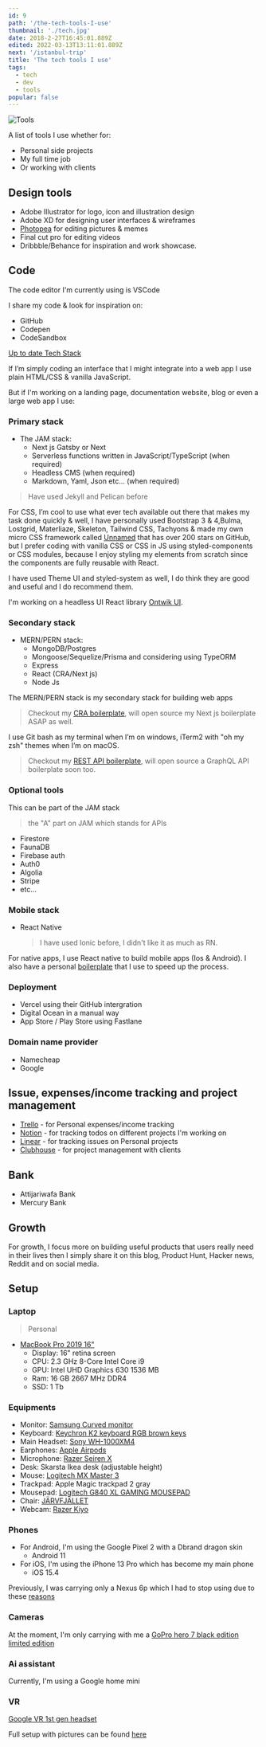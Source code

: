 ```yaml
---
id: 9
path: '/the-tech-tools-I-use'
thumbnail: './tech.jpg'
date: 2018-2-27T16:45:01.889Z
edited: 2022-03-13T13:11:01.889Z
next: '/istanbul-trip'
title: 'The tech tools I use'
tags:
  - tech
  - dev
  - tools
popular: false
---
```


![Tools](tech.jpg)

A list of tools I use whether for:

- Personal side projects
- My full time job
- Or working with clients

## Design tools

- Adobe Illustrator for logo, icon and illustration design
- Adobe XD for designing user interfaces & wireframes
- [Photopea](https://www.photopea.com/?ref=smakosh.com) for editing pictures & memes
- Final cut pro for editing videos
- Dribbble/Behance for inspiration and work showcase.

## Code

The code editor I'm currently using is VSCode

I share my code & look for inspiration on:

- GitHub
- Codepen
- CodeSandbox

[Up to date Tech Stack](https://smakosh.notion.site/Tech-Stack-2022-1cd4d3c244b44d38b666e3b47e090a6d)

If I’m simply coding an interface that I might integrate into a web app I use plain HTML/CSS & vanilla JavaScript.

But if I'm working on a landing page, documentation website, blog or even a large web app I use:

### Primary stack

- The JAM stack:
  - Next js Gatsby or Next
  - Serverless functions written in JavaScript/TypeScript (when required)
  - Headless CMS (when required)
  - Markdown, Yaml, Json etc... (when required)

> Have used Jekyll and Pelican before

For CSS, I’m cool to use what ever tech available out there that makes my task done quickly & well, I have personally used Bootstrap 3 & 4,Bulma, Lostgrid, Materliaze, Skeleton, Tailwind CSS, Tachyons & made my own micro CSS framework called [Unnamed](https://unnamed.smakosh.com/) that has over 200 stars on GitHub, but I prefer coding with vanilla CSS or CSS in JS using styled-components or CSS modules, because I enjoy styling my elements from scratch since the components are fully reusable with React.

I have used Theme UI and styled-system as well, I do think they are good and useful and I do recommend them.

I'm working on a headless UI React library [Ontwik UI](https://github.com/Ontwik-Dev/ontwik-ui).

### Secondary stack

- MERN/PERN stack:
  - MongoDB/Postgres
  - Mongoose/Sequelize/Prisma and considering using TypeORM
  - Express
  - React (CRA/Next js)
  - Node Js

The MERN/PERN stack is my secondary stack for building web apps

> Checkout my [CRA boilerplate](https://github.com/smakosh/CRA-boilerplate), will open source my Next js boilerplate ASAP as well.

I use Git bash as my terminal when I’m on windows, iTerm2 with "oh my zsh" themes when I’m on macOS.

> Checkout my [REST API boilerplate](https://github.com/smakosh/rest-api-boilerplate-v2), will open source a GraphQL API boilerplate soon too.

### Optional tools

This can be part of the JAM stack

> the "A" part on JAM which stands for APIs

- Firestore
- FaunaDB
- Firebase auth
- Auth0
- Algolia
- Stripe
- etc...

### Mobile stack

- React Native
  > I have used Ionic before, I didn't like it as much as RN.

For native apps, I use React native to build mobile apps (Ios & Android). I also have a personal [boilerplate](https://github.com/smakosh/RN-personal-boilerplate) that I use to speed up the process.

### Deployment

- Vercel using their GitHub intergration
- Digital Ocean in a manual way
- App Store / Play Store using Fastlane

### Domain name provider

- Namecheap
- Google

## Issue, expenses/income tracking and project management

- [Trello](https://trello.com/?utm_source=smakosh.com) - for Personal expenses/income tracking
- [Notion](https://notion.so/?utm_source=smakosh.com) - for tracking todos on different projects I'm working on
- [Linear](https://linear.app/?utm_source=smakosh.com) - for tracking issues on Personal projects
- [Clubhouse](https://clubhouse.io?utm_source=smakosh.com) - for project management with clients

## Bank

- Attijariwafa Bank
- Mercury Bank

## Growth

For growth, I focus more on building useful products that users really need in their lives then I simply share it on this blog, Product Hunt, Hacker news, Reddit and on social media.

## Setup

### Laptop

> Personal

- [MacBook Pro 2019 16"](https://amzn.to/3gMSwxw)
  - Display: 16" retina screen
  - CPU: 2.3 GHz 8-Core Intel Core i9
  - GPU: Intel UHD Graphics 630 1536 MB
  - Ram: 16 GB 2667 MHz DDR4
  - SSD: 1 Tb

### Equipments

- Monitor: [Samsung Curved monitor](https://amzn.to/3moe30J)
- Keyboard: [Keychron K2 keyboard RGB brown keys](https://amzn.to/3ngeUBJ)
- Main Headset: [Sony WH-1000XM4](https://amzn.to/3mhv2kY)
- Earphones: [Apple Airpods](https://amzn.to/2WbyNxV)
- Microphone: [Razer Seiren X](https://amzn.to/38jk1dj)
- Desk: Skarsta Ikea desk (adjustable height)
- Mouse: [Logitech MX Master 3](https://www.logitech.com/en-us/products/mice/mx-master-3.html)
- Trackpad: Apple Magic trackpad 2 gray
- Mousepad: [Logitech G840 XL GAMING MOUSEPAD](https://amzn.to/349KdGQ)
- Chair: [JÄRVFJÄLLET](https://amzn.to/3a8dRjx)
- Webcam: [Razer Kiyo](https://amzn.to/3nf0otS)

### Phones

- For Android, I'm using the Google Pixel 2 with a Dbrand dragon skin
  - Android 11
- For iOS, I'm using the iPhone 13 Pro which has become my main phone
  - iOS 15.4

Previously, I was carrying only a Nexus 6p which I had to stop using due to these [reasons](/pixel-2-review-and-why-Nexus-6p-is-a-bad-choice)

### Cameras

At the moment, I'm only carrying with me a [GoPro hero 7 black edition limited edition](https://amzn.to/2WdROzU)

### Ai assistant

Currently, I'm using a Google home mini

### VR

[Google VR 1st gen headset](https://amzn.to/3nhQK9R)

Full setup with pictures can be found [here](https://docs.google.com/document/d/1falYEEHhJxq4HIXwOPoc4lk0AYsfHY4U6ZCcY4Srs8g/edit?usp=sharing)
